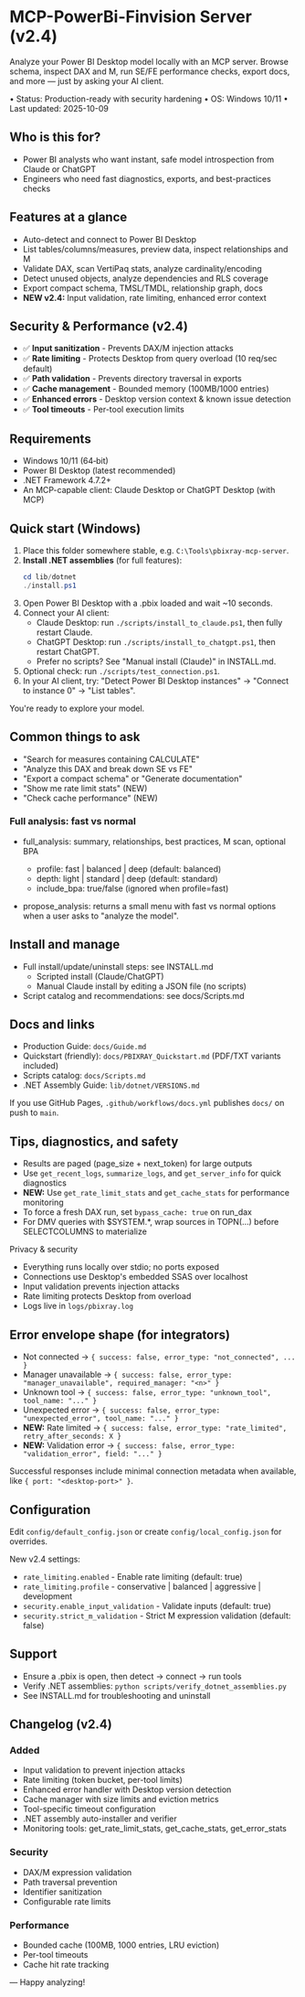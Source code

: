 # MCP-PowerBi-Finvision Server (v2.4)

Analyze your Power BI Desktop model locally with an MCP server. Browse schema, inspect DAX and M, run SE/FE performance checks, export docs, and more — just by asking your AI client.

• Status: Production-ready with security hardening  • OS: Windows 10/11  • Last updated: 2025-10-09

## Who is this for?

- Power BI analysts who want instant, safe model introspection from Claude or ChatGPT
- Engineers who need fast diagnostics, exports, and best-practices checks

## Features at a glance

- Auto-detect and connect to Power BI Desktop
- List tables/columns/measures, preview data, inspect relationships and M
- Validate DAX, scan VertiPaq stats, analyze cardinality/encoding
- Detect unused objects, analyze dependencies and RLS coverage
- Export compact schema, TMSL/TMDL, relationship graph, docs
- **NEW v2.4:** Input validation, rate limiting, enhanced error context

## Security & Performance (v2.4)

- ✅ **Input sanitization** - Prevents DAX/M injection attacks
- ✅ **Rate limiting** - Protects Desktop from query overload (10 req/sec default)
- ✅ **Path validation** - Prevents directory traversal in exports
- ✅ **Cache management** - Bounded memory (100MB/1000 entries)
- ✅ **Enhanced errors** - Desktop version context & known issue detection
- ✅ **Tool timeouts** - Per-tool execution limits

## Requirements

- Windows 10/11 (64‑bit)
- Power BI Desktop (latest recommended)
- .NET Framework 4.7.2+
- An MCP-capable client: Claude Desktop or ChatGPT Desktop (with MCP)

## Quick start (Windows)

1) Place this folder somewhere stable, e.g. `C:\Tools\pbixray-mcp-server`.
2) **Install .NET assemblies** (for full features):
   ```powershell
   cd lib/dotnet
   ./install.ps1
   ```
3) Open Power BI Desktop with a .pbix loaded and wait ~10 seconds.
4) Connect your AI client:
   - Claude Desktop: run `./scripts/install_to_claude.ps1`, then fully restart Claude.
   - ChatGPT Desktop: run `./scripts/install_to_chatgpt.ps1`, then restart ChatGPT.
   - Prefer no scripts? See "Manual install (Claude)" in INSTALL.md.
5) Optional check: run `./scripts/test_connection.ps1`.
6) In your AI client, try: "Detect Power BI Desktop instances" → "Connect to instance 0" → "List tables".

You're ready to explore your model.

## Common things to ask

- "Search for measures containing CALCULATE"
- "Analyze this DAX and break down SE vs FE"
- "Export a compact schema" or "Generate documentation"
- "Show me rate limit stats" (NEW)
- "Check cache performance" (NEW)

### Full analysis: fast vs normal

- full_analysis: summary, relationships, best practices, M scan, optional BPA
  - profile: fast | balanced | deep (default: balanced)
  - depth: light | standard | deep (default: standard)
  - include_bpa: true/false (ignored when profile=fast)

- propose_analysis: returns a small menu with fast vs normal options when a user asks to "analyze the model".

## Install and manage

- Full install/update/uninstall steps: see INSTALL.md
  - Scripted install (Claude/ChatGPT)
  - Manual Claude install by editing a JSON file (no scripts)
- Script catalog and recommendations: see docs/Scripts.md

## Docs and links

- Production Guide: `docs/Guide.md`
- Quickstart (friendly): `docs/PBIXRAY_Quickstart.md` (PDF/TXT variants included)
- Scripts catalog: `docs/Scripts.md`
- .NET Assembly Guide: `lib/dotnet/VERSIONS.md`

If you use GitHub Pages, `.github/workflows/docs.yml` publishes `docs/` on push to `main`.

## Tips, diagnostics, and safety

- Results are paged (page_size + next_token) for large outputs
- Use `get_recent_logs`, `summarize_logs`, and `get_server_info` for quick diagnostics
- **NEW:** Use `get_rate_limit_stats` and `get_cache_stats` for performance monitoring
- To force a fresh DAX run, set `bypass_cache: true` on run_dax
- For DMV queries with $SYSTEM.*, wrap sources in TOPN(...) before SELECTCOLUMNS to materialize

Privacy & security

- Everything runs locally over stdio; no ports exposed
- Connections use Desktop's embedded SSAS over localhost
- Input validation prevents injection attacks
- Rate limiting protects Desktop from overload
- Logs live in `logs/pbixray.log`

## Error envelope shape (for integrators)

- Not connected → `{ success: false, error_type: "not_connected", ... }`
- Manager unavailable → `{ success: false, error_type: "manager_unavailable", required_manager: "<n>" }`
- Unknown tool → `{ success: false, error_type: "unknown_tool", tool_name: "..." }`
- Unexpected error → `{ success: false, error_type: "unexpected_error", tool_name: "..." }`
- **NEW:** Rate limited → `{ success: false, error_type: "rate_limited", retry_after_seconds: X }`
- **NEW:** Validation error → `{ success: false, error_type: "validation_error", field: "..." }`

Successful responses include minimal connection metadata when available, like `{ port: "<desktop-port>" }`.

## Configuration

Edit `config/default_config.json` or create `config/local_config.json` for overrides.

New v2.4 settings:
- `rate_limiting.enabled` - Enable rate limiting (default: true)
- `rate_limiting.profile` - conservative | balanced | aggressive | development
- `security.enable_input_validation` - Validate inputs (default: true)
- `security.strict_m_validation` - Strict M expression validation (default: false)

## Support

- Ensure a .pbix is open, then detect → connect → run tools
- Verify .NET assemblies: `python scripts/verify_dotnet_assemblies.py`
- See INSTALL.md for troubleshooting and uninstall

## Changelog (v2.4)

### Added
- Input validation to prevent injection attacks
- Rate limiting (token bucket, per-tool limits)
- Enhanced error handler with Desktop version detection
- Cache manager with size limits and eviction metrics
- Tool-specific timeout configuration
- .NET assembly auto-installer and verifier
- Monitoring tools: get_rate_limit_stats, get_cache_stats, get_error_stats

### Security
- DAX/M expression validation
- Path traversal prevention
- Identifier sanitization
- Configurable rate limits

### Performance
- Bounded cache (100MB, 1000 entries, LRU eviction)
- Per-tool timeouts
- Cache hit rate tracking

— Happy analyzing!
